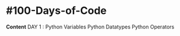 # #100-Days-of-Code
 **Content**
 DAY 1 : Python Variables
         Python Datatypes
         Python Operators
